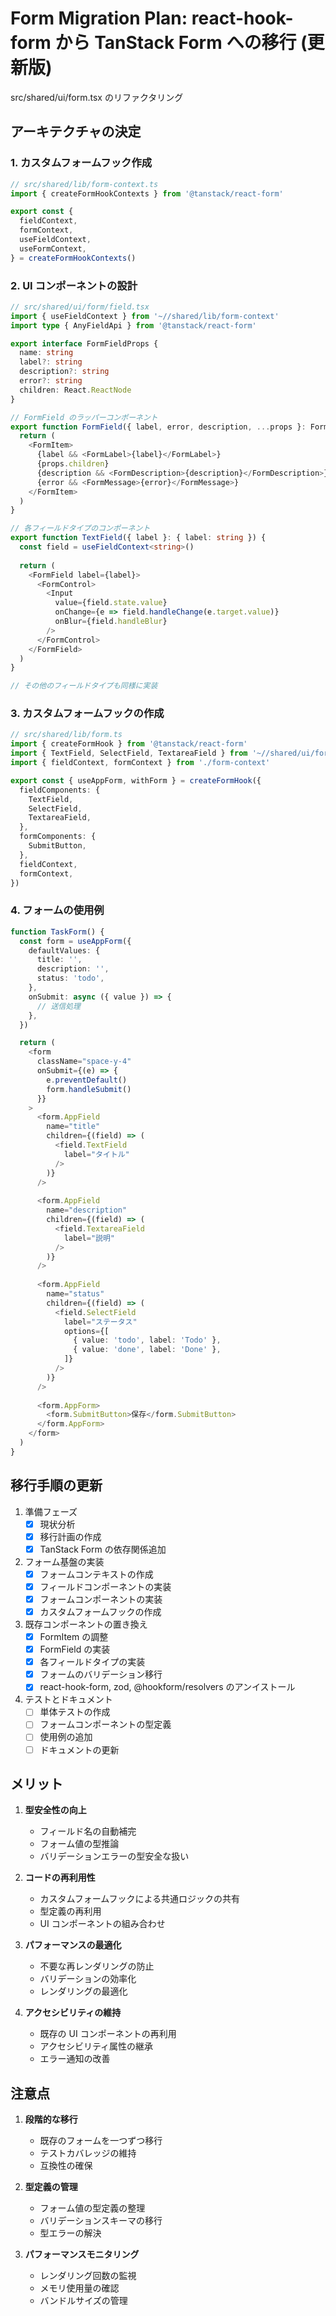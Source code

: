 # Form Migration Plan: react-hook-form から TanStack Form への移行 (更新版)

src/shared/ui/form.tsx のリファクタリング

## アーキテクチャの決定

### 1. カスタムフォームフック作成

```typescript
// src/shared/lib/form-context.ts
import { createFormHookContexts } from '@tanstack/react-form'

export const {
  fieldContext,
  formContext,
  useFieldContext,
  useFormContext,
} = createFormHookContexts()
```

### 2. UI コンポーネントの設計

```typescript
// src/shared/ui/form/field.tsx
import { useFieldContext } from '~//shared/lib/form-context'
import type { AnyFieldApi } from '@tanstack/react-form'

export interface FormFieldProps {
  name: string
  label?: string
  description?: string
  error?: string
  children: React.ReactNode
}

// FormField のラッパーコンポーネント
export function FormField({ label, error, description, ...props }: FormFieldProps) {
  return (
    <FormItem>
      {label && <FormLabel>{label}</FormLabel>}
      {props.children}
      {description && <FormDescription>{description}</FormDescription>}
      {error && <FormMessage>{error}</FormMessage>}
    </FormItem>
  )
}

// 各フィールドタイプのコンポーネント
export function TextField({ label }: { label: string }) {
  const field = useFieldContext<string>()
  
  return (
    <FormField label={label}>
      <FormControl>
        <Input
          value={field.state.value}
          onChange={e => field.handleChange(e.target.value)}
          onBlur={field.handleBlur}
        />
      </FormControl>
    </FormField>
  )
}

// その他のフィールドタイプも同様に実装
```

### 3. カスタムフォームフックの作成

```typescript
// src/shared/lib/form.ts
import { createFormHook } from '@tanstack/react-form'
import { TextField, SelectField, TextareaField } from '~//shared/ui/form/field'
import { fieldContext, formContext } from './form-context'

export const { useAppForm, withForm } = createFormHook({
  fieldComponents: {
    TextField,
    SelectField,
    TextareaField,
  },
  formComponents: {
    SubmitButton,
  },
  fieldContext,
  formContext,
})
```

### 4. フォームの使用例

```typescript
function TaskForm() {
  const form = useAppForm({
    defaultValues: {
      title: '',
      description: '',
      status: 'todo',
    },
    onSubmit: async ({ value }) => {
      // 送信処理
    },
  })

  return (
    <form
      className="space-y-4"
      onSubmit={(e) => {
        e.preventDefault()
        form.handleSubmit()
      }}
    >
      <form.AppField
        name="title"
        children={(field) => (
          <field.TextField
            label="タイトル"
          />
        )}
      />
      
      <form.AppField
        name="description"
        children={(field) => (
          <field.TextareaField
            label="説明"
          />
        )}
      />
      
      <form.AppField
        name="status"
        children={(field) => (
          <field.SelectField
            label="ステータス"
            options={[
              { value: 'todo', label: 'Todo' },
              { value: 'done', label: 'Done' },
            ]}
          />
        )}
      />
      
      <form.AppForm>
        <form.SubmitButton>保存</form.SubmitButton>
      </form.AppForm>
    </form>
  )
}
```

## 移行手順の更新

1. 準備フェーズ
   - [x] 現状分析
   - [x] 移行計画の作成
   - [x] TanStack Form の依存関係追加
   
2. フォーム基盤の実装
   - [x] フォームコンテキストの作成
   - [x] フィールドコンポーネントの実装
   - [x] フォームコンポーネントの実装
   - [x] カスタムフォームフックの作成

3. 既存コンポーネントの置き換え
   - [x] FormItem の調整
   - [x] FormField の実装
   - [x] 各フィールドタイプの実装
   - [x] フォームのバリデーション移行
   - [x] react-hook-form, zod, @hookform/resolvers のアンイストール

4. テストとドキュメント
   - [ ] 単体テストの作成
   - [ ] フォームコンポーネントの型定義
   - [ ] 使用例の追加
   - [ ] ドキュメントの更新

## メリット

1. **型安全性の向上**
   - フィールド名の自動補完
   - フォーム値の型推論
   - バリデーションエラーの型安全な扱い

2. **コードの再利用性**
   - カスタムフォームフックによる共通ロジックの共有
   - 型定義の再利用
   - UI コンポーネントの組み合わせ

3. **パフォーマンスの最適化**
   - 不要な再レンダリングの防止
   - バリデーションの効率化
   - レンダリングの最適化

4. **アクセシビリティの維持**
   - 既存の UI コンポーネントの再利用
   - アクセシビリティ属性の継承
   - エラー通知の改善

## 注意点

1. **段階的な移行**
   - 既存のフォームを一つずつ移行
   - テストカバレッジの維持
   - 互換性の確保

2. **型定義の管理**
   - フォーム値の型定義の整理
   - バリデーションスキーマの移行
   - 型エラーの解決

3. **パフォーマンスモニタリング**
   - レンダリング回数の監視
   - メモリ使用量の確認
   - バンドルサイズの管理